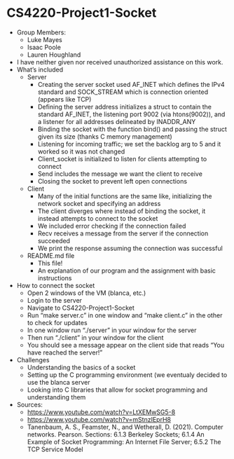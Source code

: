 # CS4220-Project1-Socket

* Group Members:
    * Luke Mayes
    * Isaac Poole
    * Lauren Houghland
* I have neither given nor received unauthorized assistance on this work.
* What’s included
    * Server
      * Creating the server socket used AF_INET which defines the IPv4 standard and SOCK_STREAM which is connection oriented (appears like TCP)
      * Defining the server address initializes a struct to contain the standard AF_INET, the listening port 9002 (via htons(9002)), and a listener for all addresses delineated by INADDR_ANY
      * Binding the socket with the function bind() and passing the struct given its size (thanks C memory management)
      * Listening for incoming traffic; we set the backlog arg to 5 and it worked so it was not changed
      * Client_socket is initialized to listen for clients attempting to connect
      * Send includes the message we want the client to receive
      * Closing the socket to prevent left open connections
    * Client
      * Many of the initial functions are the same like, initializing the network socket and specifying an address
      * The client diverges where instead of binding the socket, it instead attempts to connect to the socket
      * We included error checking if the connection failed
      * Recv receives a message from the server if the connection succeeded
      * We print the response assuming the connection was successful
    * README.md file
      * This file!
      * An explanation of our program and the assignment with basic instructions 
* How to connect the socket 
    * Open 2 windows of the VM (blanca, etc.)
    * Login to the server 
    * Navigate to CS4220-Project1-Socket
    * Run “make server.c” in one window and “make client.c” in the other to check for updates 
    * In one window run “./server” in your window for the server 
    * Then run “./client” in your window for the client
    * You should see a message appear on the client side that reads “You have reached the server!”
* Challenges
    * Understanding the basics of a socket 
    * Setting up the C programming environment (we eventualy decided to use the blanca server
    * Looking into C libraries that allow for socket programming and understanding them
* Sources:
    * https://www.youtube.com/watch?v=LtXEMwSG5-8 
    * https://www.youtube.com/watch?v=mStnzIEprH8
    * Tanenbaum, A. S., Feamster, N., and Wetherall, D. (2021). Computer networks. Pearson. Sections: 6.1.3 Berkeley Sockets; 6.1.4 An Example of Socket Programming: An Internet File  Server; 6.5.2 The TCP Service Model
